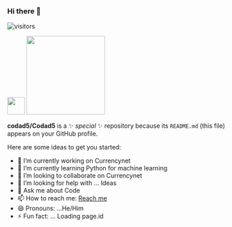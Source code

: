### Hi there 👋
![visitors](https://visitor-badge.glitch.me/badge?page_id=page.id)

<img height="40em" src="https://img.shields.io/badge/hello-There-brightgreen" />
<img height="180em" src="https://github-readme-stats.vercel.app/api?username=Codad5&show_icons=true&hide_border=true&&count_private=true&include_all_commits=true&theme=white" />




**codad5/Codad5** is a ✨ _special_ ✨ repository because its `README.md` (this file) appears on your GitHub profile.

Here are some ideas to get you started:

- 🔭 I’m currently working on Currencynet
- 🌱 I’m currently learning Python for machine learning
- 👯 I’m looking to collaborate on Currencynet
- 🤔 I’m looking for help with ... Ideas
- 💬 Ask me about Code
- 📫 How to reach me: <a href="https://wa.me/2348142572488?text=i am from github">Reach me</a>
- 😄 Pronouns: ...He/Him
- ⚡ Fun fact: ... Loading
page.id
